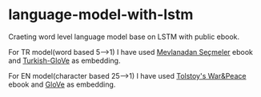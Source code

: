 # language-model-with-lstm
Craeting word level language model base on LSTM with public ebook.

For TR model(word based 5-->1)  I have used [Mevlanadan Seçmeler](https://hattusa.live/kitaplar/mevlana-mevlana-celaleddin-ruminin-butun-eserlerinden-secmeler) ebook and [Turkish-GloVe](https://github.com/inzva/Turkish-GloVe) as embedding.

For EN model(character based 25-->1) I have used [Tolstoy's War&Peace](https://www.gutenberg.org/ebooks/2600) ebook and [GloVe](https://nlp.stanford.edu/projects/glove/) as embedding.


